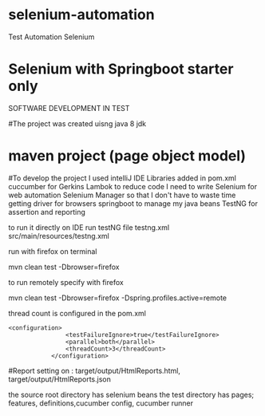 # selenium-automation

Test Automation Selenium 

# Selenium with Springboot starter only

SOFTWARE DEVELOPMENT IN TEST

#The project was created uisng java 8 jdk

# maven project (page object model)

#To develop the project I used intelliJ IDE
Libraries added in pom.xml
cuccumber for Gerkins
Lambok to reduce code I need to write
Selenium for web automation
Selenium Manager so that I don't have to waste time getting driver for browsers
springboot to manage my java beans
TestNG for assertion and reporting

to run it directly on IDE
run testNG file
testng.xml
src/main/resources/testng.xml

run with firefox on terminal

mvn clean test -Dbrowser=firefox


to run remotely specify  with firefox

mvn clean test -Dbrowser=firefox -Dspring.profiles.active=remote

thread count is configured in the pom.xml

	<configuration>
					<testFailureIgnore>true</testFailureIgnore>
					<parallel>both</parallel>
					<threadCount>3</threadCount>
				</configuration>

#Report setting on : target/output/HtmlReports.html, target/output/HtmlReports.json

the source root directory has selenium beans
the test directory has pages; features, definitions,cucumber config, cucumber runner









